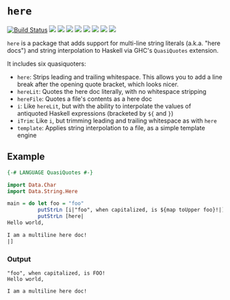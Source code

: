 # `here`
[![Build Status](https://travis-ci.org/yamadapc/here.svg?branch=master)](https://travis-ci.org/yamadapc/here)
![](https://img.shields.io/badge/ghc-7.6.3-brightgreen.svg)
![](https://img.shields.io/badge/ghc-7.8.4-brightgreen.svg)
![](https://img.shields.io/badge/ghc-7.10.3-brightgreen.svg)
![](https://img.shields.io/badge/ghc-7.8.4.OSX-brightgreen.svg)
![](https://img.shields.io/badge/ghc-7.10.2.OSX-brightgreen.svg)
![](https://img.shields.io/badge/ghc-7.10.3.OSX-brightgreen.svg)
![](https://img.shields.io/badge/ghc-HEAD-brightgreen.svg)
![](https://img.shields.io/badge/ghc-HEAD.OSX-brightgreen.svg)

`here` is a package that adds support for multi-line string literals (a.k.a. "here docs") and string interpolation to Haskell via GHC's `QuasiQuotes` extension.

It includes six quasiquoters:

- `here`: Strips leading and trailing whitespace. This allows you to add a line break after the opening quote bracket, which looks nicer.
- `hereLit`: Quotes the here doc literally, with no whitespace stripping
- `hereFile`: Quotes a file's contents as a here doc
- `i`: Like `hereLit`, but with the ability to interpolate the values of antiquoted Haskell expressions (bracketed by `${` and `}`)
- `iTrim`: Like `i`, but trimming leading and trailing whitespace as with `here`
- `template`: Applies string interpolation to a file, as a simple template engine

## Example

````haskell
{-# LANGUAGE QuasiQuotes #-}

import Data.Char
import Data.String.Here

main = do let foo = "foo"
          putStrLn [i|"foo", when capitalized, is ${map toUpper foo}!|]
          putStrLn [here|
Hello world,

I am a multiline here doc!
|]
````

### Output

    "foo", when capitalized, is FOO!
    Hello world,

    I am a multiline here doc!
